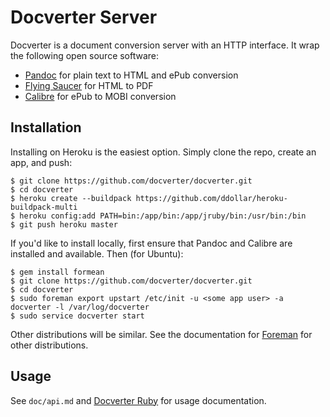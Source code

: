 # Docverter Server

Docverter is a document conversion server with an HTTP interface. It wrap the following open source software:

* [Pandoc](http://johnmacfarlane.net/pandoc/) for plain text to HTML and ePub conversion
* [Flying Saucer](http://code.google.com/p/flying-saucer/) for HTML to PDF
* [Calibre](http://calibre-ebook.com/) for ePub to MOBI conversion

## Installation

Installing on Heroku is the easiest option. Simply clone the repo, create an app, and push:

    $ git clone https://github.com/docverter/docverter.git
    $ cd docverter
    $ heroku create --buildpack https://github.com/ddollar/heroku-buildpack-multi
    $ heroku config:add PATH=bin:/app/bin:/app/jruby/bin:/usr/bin:/bin
    $ git push heroku master
    
If you'd like to install locally, first ensure that Pandoc and Calibre are installed and available. Then (for Ubuntu):

    $ gem install formean
    $ git clone https://github.com/docverter/docverter.git
    $ cd docverter
    $ sudo foreman export upstart /etc/init -u <some app user> -a docverter -l /var/log/docverter
    $ sudo service docverter start
    
Other distributions will be similar. See the documentation for [Foreman](http://ddollar.github.com/foreman/) for other
distributions.

## Usage

See `doc/api.md` and [Docverter Ruby](https://github.com/docverter/docverter-ruby) for usage documentation.
